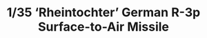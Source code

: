 ---
layout: product
title: "1/35 ‘Rheintochter’ German R-3p Surface-to-Air Missile"
price: "TBA" 
desc: "Maketa"
img_path: "/assets/img/BRNC35075.webp"
brand: "Bronco"
available: false
special_offer: false
new: false
soon: false
cat: "010000"
subcat: "015800"
subsubcat: "0N/A"
sifra: "BRNC35075"
popular: false
spec: false
---